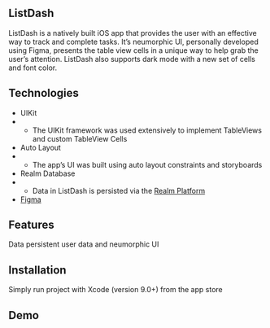 ## ListDash
ListDash is a natively built iOS app that provides the user with an effective way to track and complete tasks. It’s neumorphic UI, personally developed using Figma, presents the table view cells in a unique way to help grab the user’s attention. ListDash also supports dark mode with a new set of cells and font color. 

## Technologies
* UIKit <br />
* * The UIKit framework was used extensively to implement TableViews and custom TableView Cells
* Auto Layout <br />
* * The app’s UI was built using auto layout constraints and storyboards
* Realm Database <br />
* * Data in ListDash is persisted via the [Realm Platform](https://docs.realm.io/sync/what-is-realm-platform)
* [Figma](https://www.figma.com) <br />

## Features
Data persistent user data and neumorphic UI

## Installation
Simply run project with Xcode (version 9.0+) from the app store

## Demo
